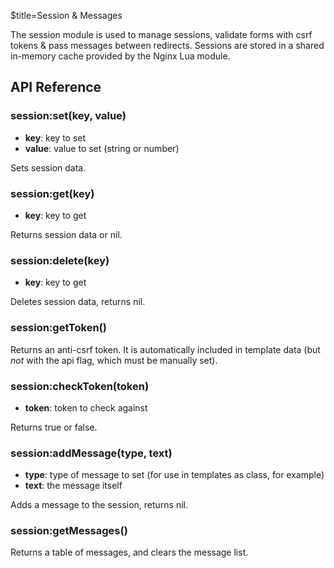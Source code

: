 $title=Session & Messages

The session module is used to manage sessions, validate forms with csrf tokens & pass messages between redirects. Sessions are stored in a shared in-memory cache provided by the Nginx Lua module.


## API Reference

### session:set(key, value)

+ **key**: key to set
+ **value**: value to set (string or number)

Sets session data.


### session:get(key)

+ **key**: key to get

Returns session data or nil.


### session:delete(key)

+ **key**: key to get

Deletes session data, returns nil.


### session:getToken()

Returns an anti-csrf token. It is automatically included in template data (but _not_ with the api flag, which must be manually set).


### session:checkToken(token)

+ **token**: token to check against

Returns true or false.


### session:addMessage(type, text)

+ **type**: type of message to set (for use in templates as class, for example)
+ **text**: the message itself

Adds a message to the session, returns nil.


### session:getMessages()

Returns a table of messages, and clears the message list.
